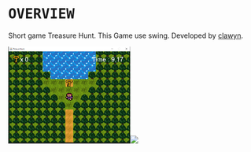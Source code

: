 # <samp>OVERVIEW</samp>

Short game Treasure Hunt. This Game use swing.
Developed by [clawyn](https://github.com/clawyn).

<img src="res/assets/TreasureHuntKey.png" width="49.25%"/><img src="res/assetsTreasureHuntChest.png" width="49.25%"/>
